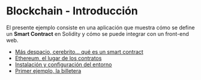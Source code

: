 
# Blockchain - Introducción

El presente ejemplo consiste en una aplicación que muestra cómo se define un **Smart Contract** en Solidity y cómo se puede integrar con un front-end web.

* [Más despacio, cerebrito... qué es un smart contract](pages/smartContract.md)
* [Ethereum, el lugar de los contratos](pages/ethereum.md)
* [Instalación y configuración del entorno](pages/entorno.md)
* [Primer ejemplo, la billetera](pages/wallet.md)

